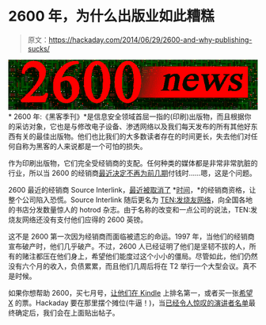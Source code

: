 # 2600 年，为什么出版业如此糟糕

> 原文：<https://hackaday.com/2014/06/29/2600-and-why-publishing-sucks/>

![2600](img/1f7641e313ab5f04a55e909b4d53a645.png) * 2600 年:《黑客季刊》*是信息安全领域首屈一指的(印刷)出版物，而且根据你的采访对象，它也是与修改电子设备、渗透网络以及我们每天发布的所有其他好东西有关的最佳出版物。他们也比我们的大多数读者存在的时间更长，失去他们对任何自称为黑客的人来说都是一个可怕的损失。

作为印刷出版物，它们完全受经销商的支配。任何种类的媒体都是非常非常肮脏的行业，所以当 2600 的经销商[最近决定不再为前几期](http://www.2600.com/?q=content/source-interlink-closure-and-rebranding-puts-2600-limbo)付钱时……嗯，这是个问题。

2600 最近的经销商 Source Interlink，[最近被取消了](http://www.foliomag.com/2014/breaking-source-interlink-distribution-shut-down#.U6-K5_ldV8F) *[时间](http://www.foliomag.com/2014/breaking-source-interlink-distribution-shut-down#.U6-K5_ldV8F)，*的经销商资格，让整个公司陷入恐慌。Source Interlink 随后更名为 [TEN:发烧友网络](http://business.transworld.net/150340/features/source-interlink-media-rebrands-ten-enthusiast-network/)，向全国各地的书店分发数量惊人的 hotrod 杂志。由于名称的改变和一点公司的说法，TEN:发烧友网络还没有支付他们应得的 2600 英镑。

这不是 2600 第一次因为经销商而面临被遗忘的命运。1997 年，当他们的经销商宣布破产时，他们几乎破产。不过，2600 人已经证明了他们是坚韧不拔的人，所有的赌注都压在他们身上，希望他们能度过这个小小的僵局。尽管如此，他们仍然没有六个月的收入，负债累累，而且他们几周后将在 T2 举行一个大型会议。真不是时候。

如果你想帮助 2600，买七月号，[让他们在 Kindle](http://www.amazon.com/2600-Magazine-The-Hacker-Quarterly/dp/B004GB1WF6/2600magazi-20) 上排名第一，或者买一张[希望 X](http://x.hope.net/) 的票。Hackaday 要在那里摆个摊位(牛逼！)，当[已经令人惊叹的演讲者名单](http://x.hope.net/speakers.html)最终确定后，我们会在上面贴出帖子。